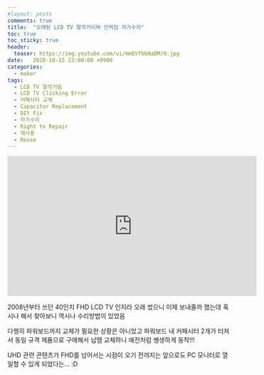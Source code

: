 ```yaml
---
#layout: posts
comments: true
title:  "오래된 LCD TV 딸깍거리며 안켜짐 자가수리"
toc: true
toc_sticky: true
header:
  teaser: https://img.youtube.com/vi/mmEVfbbNaDM/0.jpg
date:   2020-10-15 23:00:00 +0900
categories:
  - maker
tags:
  - LCD TV 딸깍거림
  - LCD TV Clicking Error
  - 커패시터 교체
  - Capacitor Replacement
  - DIY Fix
  - 자가수리
  - Right to Repair
  - 재사용
  - Reuse
---
```


<iframe width="560" height="315" src="https://www.youtube-nocookie.com/embed/mmEVfbbNaDM" frameborder="0" allow="autoplay; encrypted-media" allowfullscreen></iframe>

2008년부터 쓰던 40인치 FHD LCD TV 인지라 오래 썼으니 이제 보내줄까 했는데 혹시나 해서 찾아보니 역시나 수리방법이 있었음

다행히 파워보드까지 교체가 필요한 상황은 아니었고 파워보드 내 커패시터 2개가 터져서 동일 규격 제품으로 구매해서 납땜 교체하니 예전처럼 쌩생하게 동작!!!

UHD 관련 콘텐츠가 FHD를 넘어서는 시점이 오기 전까지는 앞으로도 PC 모니터로 열일할 수 있게 되었다는... :D
